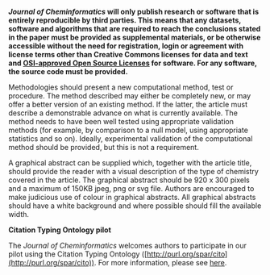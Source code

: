 **_Journal of Cheminformatics_ will only publish research or software that is entirely reproducible by third parties.
This means that any datasets, software and algorithms that are required to reach the conclusions stated in the paper
must be provided as supplemental materials, or be otherwise accessible without the need for registration, login or 
agreement with license terms other than Creative Commons licenses for data and text and 
[OSI-approved Open Source Licenses](http://opensource.org/licenses/alphabetical)
for software. For any software, the source code must be provided.**

Methodologies should present a new computational method, test or procedure. The method described may either be completely new, or may offer a better version of an existing method. If the latter, the article must describe a demonstrable advance on what is currently available. The method needs to have been well tested using appropriate validation methods (for example, by comparison to a null model, using appropriate statistics and so on). Ideally, experimental validation of the computational method should be provided, but this is not a requirement.

A graphical abstract can be supplied which, together with the article title, should provide the reader with a visual
description of the type of chemistry covered in the article. The graphical abstract should be 920 x 300 pixels and a
maximum of 150KB jpeg, png or svg file. Authors are encouraged to make judicious use of colour in graphical abstracts.
All graphical abstracts should have a white background and where possible should fill the available width.

**Citation Typing Ontology pilot**

The _Journal of Cheminformatics_ welcomes authors to participate in our pilot using the Citation Typing Ontology
([http://purl.org/spar/cito](http://purl.org/spar/cito)). For more information, please see
[here](https://www.biomedcentral.com/collections/c/co/cito).
